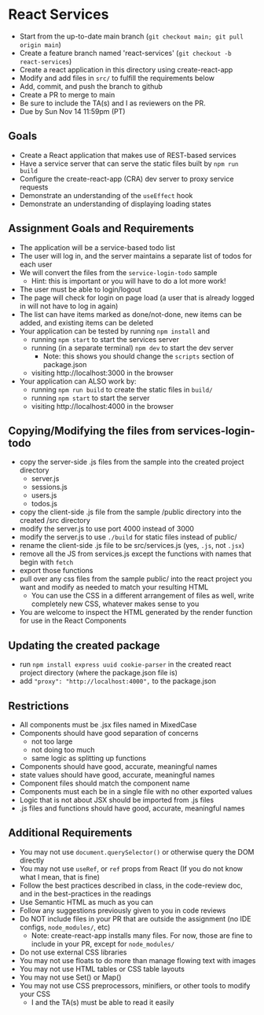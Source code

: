 # React Services

* Start from the up-to-date main branch (`git checkout main; git pull origin main`)
* Create a feature branch named 'react-services' (`git checkout -b react-services`)
* Create a react application in this directory using create-react-app
* Modify and add files in `src/` to fulfill the requirements below
* Add, commit, and push the branch to github
* Create a PR to merge to main
* Be sure to include the TA(s) and I as reviewers on the PR.  
* Due by Sun Nov 14 11:59pm (PT)

## Goals

- Create a React application that makes use of REST-based services
- Have a service server that can serve the static files built by `npm run build`
- Configure the create-react-app (CRA) dev server to proxy service requests
- Demonstrate an understanding of the `useEffect` hook
- Demonstrate an understanding of displaying loading states

## Assignment Goals and Requirements
- The application will be a service-based todo list
- The user will log in, and the server maintains a separate list of todos for each user
- We will convert the files from the `service-login-todo` sample
  - Hint: this is important or you will have to do a lot more work!
- The user must be able to login/logout
- The page will check for login on page load (a user that is already logged in will not have to log in again)
- The list can have items marked as done/not-done, new items can be added, and existing items can be deleted
- Your application can be tested by running `npm install` and
  - running `npm start` to start the services server 
  - running (in a separate terminal) `npm dev` to start the dev server
    - Note: this shows you should change the `scripts` section of package.json
  - visiting http://localhost:3000 in the browser
- Your application can ALSO work by:
  - running `npm run build` to create the static files in `build/`
  - running `npm start` to start the server
  - visiting http://localhost:4000 in the browser

## Copying/Modifying the files from services-login-todo
- copy the server-side .js files from the sample into the created project directory
  - server.js
  - sessions.js
  - users.js
  - todos.js
- copy the client-side .js file from the sample /public directory into the created /src directory
- modify the server.js to use port 4000 instead of 3000
- modify the server.js to use `./build` for static files instead of public/
- rename the client-side .js file to be src/services.js (yes, `.js`, not `.jsx`)
- remove all the JS from services.js except the functions with names that begin with `fetch`
- export those functions
- pull over any css files from the sample public/ into the react project you want and modify as needed to match your resulting HTML
  - You can use the CSS in a different arrangement of files as well, write completely new CSS, whatever makes sense to you
- You are welcome to inspect the HTML generated by the render function for use in the React Components

## Updating the created package
- run `npm install express uuid cookie-parser` in the created react project directory (where the package.json file is)
- add `"proxy": "http://localhost:4000",` to the package.json

## Restrictions
- All components must be .jsx files named in MixedCase
- Components should have good separation of concerns
  - not too large
  - not doing too much
  - same logic as splitting up functions
- Components should have good, accurate, meaningful names
- state values should have good, accurate, meaningful names
- Component files should match the component name
- Components must each be in a single file with no other exported values
- Logic that is not about JSX should be imported from .js files
- .js files and functions should have good, accurate, meaningful names

## Additional Requirements
- You may not use `document.querySelector()` or otherwise query the DOM directly
- You may not use `useRef`, or `ref` props from React (If you do not know what I mean, that is fine)
- Follow the best practices described in class, in the code-review doc, and in the best-practices in the readings
- Use Semantic HTML as much as you can
- Follow any suggestions previously given to you in code reviews
- Do NOT include files in your PR that are outside the assignment (no IDE configs, `node_modules/`, etc)
  - Note: create-react-app installs many files.  For now, those are fine to include in your PR, except for `node_modules/`
- Do not use external CSS libraries
- You may not use floats to do more than manage flowing text with images
- You may not use HTML tables or CSS table layouts
- You may not use Set() or Map() 
- You may not use CSS preprocessors, minifiers, or other tools to modify your CSS
  - I and the TA(s) must be able to read it easily
